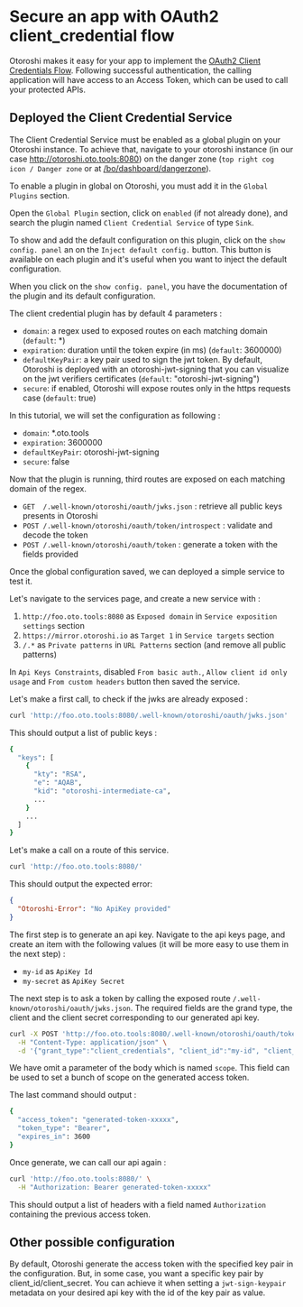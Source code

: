 # Secure an app with OAuth2 client_credential flow

Otoroshi makes it easy for your app to implement the [OAuth2 Client Credentials Flow](https://auth0.com/docs/authorization/flows/client-credentials-flow). Following successful authentication, the calling application will have access to an Access Token, which can be used to call your protected APIs.

## Deployed the Client Credential Service

The Client Credential Service must be enabled as a global plugin on your Otoroshi instance. To achieve that, navigate to your otoroshi instance (in our case http://otoroshi.oto.tools:8080) on the danger zone (`top right cog icon / Danger zone` or at [/bo/dashboard/dangerzone](http://otoroshi.oto.tools:8080/bo/dashboard/dangerzone)).

To enable a plugin in global on Otoroshi, you must add it in the `Global Plugins` section.

Open the `Global Plugin` section, click on `enabled` (if not already done), and search the plugin named `Client Credential Service` of type `Sink`.

To show and add the default configuration on this plugin, click on the `show config. panel` an on the `Inject default config.` button. This button is available on each plugin and it's useful when you want to inject the default configuration.

When you click on the `show config. panel`, you have the documentation of the plugin and its default configuration.

The client credential plugin has by default 4 parameters : 

* `domain`: a regex used to exposed routes on each matching domain (`default`: *)
* `expiration`: duration until the token expire (in ms) (`default`: 3600000)
* `defaultKeyPair`: a key pair used to sign the jwt token. By default, Otoroshi is deployed with an otoroshi-jwt-signing that you can visualize on the jwt verifiers certificates (`default`: "otoroshi-jwt-signing")
* `secure`: if enabled, Otoroshi will expose routes only in the https requests case (`default`: true)

In this tutorial, we will set the configuration as following : 

* `domain`: *.oto.tools
* `expiration`: 3600000
* `defaultKeyPair`:  otoroshi-jwt-signing
* `secure`: false

Now that the plugin is running, third routes are exposed on each matching domain of the regex.

* `GET  /.well-known/otoroshi/oauth/jwks.json` : retrieve all public keys presents in Otoroshi
* `POST /.well-known/otoroshi/oauth/token/introspect` : validate and decode the token 
* `POST /.well-known/otoroshi/oauth/token` : generate a token with the fields provided

Once the global configuration saved, we can deployed a simple service to test it.

Let's navigate to the services page, and create a new service with : 

1. `http://foo.oto.tools:8080` as `Exposed domain` in `Service exposition settings` section
2. `https://mirror.otoroshi.io` as `Target 1` in `Service targets` section
3. `/.*` as `Private patterns` in `URL Patterns` section (and remove all public patterns)

In `Api Keys Constraints`, disabled `From basic auth.`, `Allow client id only usage` and `From custom headers` button then saved the service.

Let's make a first call, to check if the jwks are already exposed :

```sh
curl 'http://foo.oto.tools:8080/.well-known/otoroshi/oauth/jwks.json'
```

This should output a list of public keys : 
```sh
{
  "keys": [
    {
      "kty": "RSA",
      "e": "AQAB",
      "kid": "otoroshi-intermediate-ca",
      ...
    }
    ...
  ]
}
``` 

Let's make a call on a route of this service. 

```sh
curl 'http://foo.oto.tools:8080/'
```

This should output the expected error: 
```json
{
  "Otoroshi-Error": "No ApiKey provided"
}
```

The first step is to generate an api key. Navigate to the api keys page, and create an item with the following values (it will be more easy to use them in the next step) :

* `my-id` as `ApiKey Id`
* `my-secret` as `ApiKey Secret`

The next step is to ask a token by calling the exposed route `/.well-known/otoroshi/oauth/jwks.json`. The required fields are the grand type, the client and the client secret corresponding to our generated api key.

```sh
curl -X POST 'http://foo.oto.tools:8080/.well-known/otoroshi/oauth/token' \
  -H "Content-Type: application/json" \
  -d '{"grant_type":"client_credentials", "client_id":"my-id", "client_secret":"my-secret"}'
```

We have omit a parameter of the body which is named `scope`. This field can be used to set a bunch of scope on the generated access token.

The last command should output : 

```sh
{
  "access_token": "generated-token-xxxxx",
  "token_type": "Bearer",
  "expires_in": 3600
}
```

Once generate, we can call our api again : 
```sh
curl 'http://foo.oto.tools:8080/' \
  -H "Authorization: Bearer generated-token-xxxxx"
```

This should output a list of headers with a field named `Authorization` containing the previous access token.


## Other possible configuration

By default, Otoroshi generate the access token with the specified key pair in the configuration. But, in some case, you want a specific key pair by client_id/client_secret.
You can achieve it when setting a `jwt-sign-keypair` metadata on your desired api key with the id of the key pair as value. 
